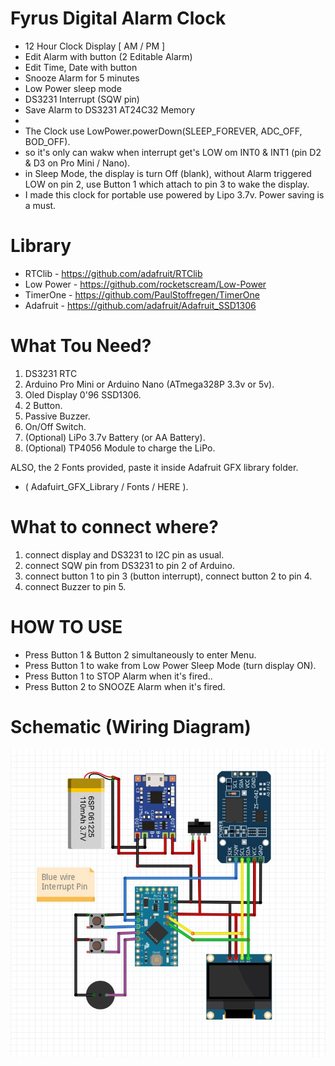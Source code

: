 # Fyrus Digital Alarm Clock
* 12 Hour Clock Display [ AM / PM ]
* Edit Alarm with button (2 Editable Alarm)
* Edit Time, Date with button
* Snooze Alarm for 5 minutes
* Low Power sleep mode
* DS3231 Interrupt (SQW pin)
* Save Alarm to DS3231 AT24C32 Memory
* 
* The Clock use LowPower.powerDown(SLEEP_FOREVER, ADC_OFF, BOD_OFF).
* so it's only can wakw when interrupt get's LOW om INT0 & INT1 (pin D2 & D3 on Pro Mini / Nano).
* in Sleep Mode, the display is turn Off (blank), without Alarm triggered LOW on pin 2, use Button 1 which attach to pin 3 to wake the display.
* I made this clock for portable use powered by Lipo 3.7v. Power saving is a must.

# Library
* RTClib    - https://github.com/adafruit/RTClib
* Low Power - https://github.com/rocketscream/Low-Power
* TimerOne  - https://github.com/PaulStoffregen/TimerOne
* Adafruit  - https://github.com/adafruit/Adafruit_SSD1306

# What Tou Need?
1. DS3231 RTC
2. Arduino Pro Mini or Arduino Nano (ATmega328P 3.3v or 5v).
3. Oled Display 0'96 SSD1306.
4. 2 Button.
5. Passive Buzzer.
6. On/Off Switch.
7. (Optional) LiPo 3.7v Battery (or AA Battery).
8. (Optional) TP4056 Module to charge the LiPo.

ALSO, the 2 Fonts provided, paste it inside Adafruit GFX library folder.
* ( Adafuirt_GFX_Library / Fonts / HERE ).

# What to connect where?
 1. connect display and DS3231 to I2C pin as usual.
 2. connect SQW pin from DS3231 to pin 2 of Arduino.
 3. connect button 1 to pin 3 (button interrupt), connect button 2 to pin 4.
 4. connect Buzzer to pin 5.

# HOW TO USE
* Press Button 1 & Button 2 simultaneously to enter Menu.
* Press Button 1 to wake from Low Power Sleep Mode (turn display ON).
* Press Button 1 to STOP Alarm when it's fired..
* Press Button 2 to SNOOZE Alarm when it's fired.

# Schematic (Wiring Diagram)
![](https://github.com/fyrus7/FyrusDigitalAlarmClock/blob/main/Schematic.jpg)
